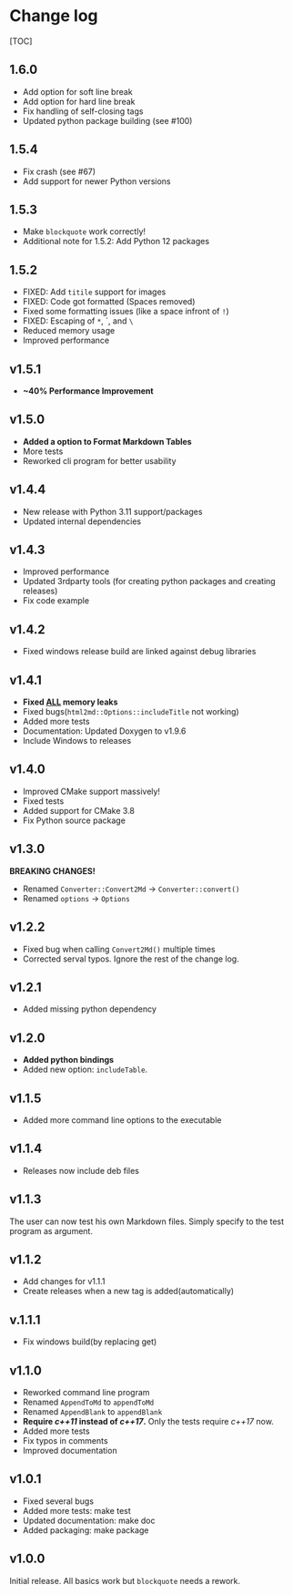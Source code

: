 # Change log

[TOC]

## 1.6.0

- Add option for soft line break
- Add option for hard line break
- Fix handling of self-closing tags
- Updated python package building (see #100)

## 1.5.4

- Fix crash (see #67)
- Add support for newer Python versions

## 1.5.3

- Make `blockquote` work correctly!
- Additional note for 1.5.2: Add Python 12 packages

## 1.5.2

- FIXED: Add `titile` support for images
- FIXED: Code got formatted (Spaces removed)
- Fixed some formatting issues (like a space infront of `!`)
- FIXED: Escaping of `*`, \`, and `\`
- Reduced memory usage
- Improved performance

## v1.5.1

- **~40% Performance Improvement**

## v1.5.0

- **Added a option to Format Markdown Tables**
- More tests
- Reworked cli program for better usability

## v1.4.4

- New release with Python 3.11 support/packages
- Updated internal dependencies

## v1.4.3

- Improved performance
- Updated 3rdparty tools (for creating python packages and creating releases)
- Fix code example

## v1.4.2

- Fixed windows release build are linked against debug libraries

## v1.4.1

- **Fixed <u>ALL</u> memory leaks**
- Fixed bugs(`html2md::Options::includeTitle` not working)
- Added more tests
- Documentation: Updated Doxygen to v1.9.6
- Include Windows to releases

## v1.4.0

- Improved CMake support massively!
- Fixed tests
- Added support for CMake 3.8
- Fix Python source package

## v1.3.0

**BREAKING CHANGES!**

- Renamed `Converter::Convert2Md` -> `Converter::convert()`
- Renamed `options` -> `Options`

## v1.2.2

- Fixed bug when calling `Convert2Md()` multiple times
- Corrected serval typos. Ignore the rest of the change log.

## v1.2.1

- Added missing python dependency

## v1.2.0

- **Added python bindings**
- Added new option: `includeTable`.

## v1.1.5

- Added more command line options to the executable

## v1.1.4

- Releases now include deb files

## v1.1.3

The user can now test his own Markdown files. Simply specify to the test program as argument.

## v1.1.2

- Add changes for v1.1.1
- Create releases when a new tag is added(automatically)

## v.1.1.1

- Fix windows build(by replacing get)

## v1.1.0

- Reworked command line program
- Renamed `AppendToMd` to `appendToMd`
- Renamed `AppendBlank` to `appendBlank`
- **Require *c++11* instead of *c++17*.** Only the tests require *c++17* now.
- Added more tests
- Fix typos in comments
- Improved documentation

## v1.0.1

- Fixed several bugs
- Added more tests: make test
- Updated documentation: make doc
- Added packaging: make package

## v1.0.0

Initial release. All basics work but `blockquote` needs a rework.

